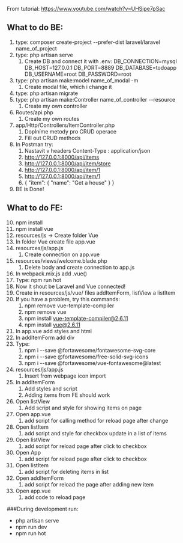 From tutorial: https://www.youtube.com/watch?v=UHSipe7pSac


## What to do BE:
1. type: composer create-project --prefer-dist laravel/laravel name_of_project
2. type: php artisan serve 
   1. Create DB and connect it with .env:
        DB_CONNECTION=mysql
        DB_HOST=127.0.0.1
        DB_PORT=8889
        DB_DATABASE=todoapp
        DB_USERNAME=root
        DB_PASSWORD=root
3. type: php artisan make:model name_of_modal -m 
   1. Create modal file, which i change it
4. type: php artisan migrate
5. type: php artisan make:Controller name_of_controller --resource 
   1. Create my own controller
6. Routes/api.php
   1. Create my own routes
7. app/Http/Controllers/ItemController.php
   1. Doplníme metody pro CRUD operace
   2. Fill out CRUD methods
8. In Postman try:
   1. Nastavit v headers Content-Type : application/json
   2. http://127.0.0.1:8000/api/items
   3. http://127.0.0.1:8000/api/item/store
   4. http://127.0.0.1:8000/api/item/1
   5. http://127.0.0.1:8000/api/item/1
   6. { "item": { "name": "Get a house" } }
9. BE is Done!

## What to do FE:

10. npm install
11. npm install vue
12. resources/js -> Create folder Vue
13. In folder Vue create file app.vue
14. resources/js/app.js
    1. Create connection on app.vue
15. resources/views/welcome.blade.php
    1. Delete body and create connection to app.js
16. In webpack.mix.js add .vue()
17. Type: npm run hot
18. Now it shout be Laravel and Vue connected!
19. Create in resources/js/vue/ files addItemForm, listView a listItem
20. If you have a problem, try this commands: 
    1. npm remove vue-template-compiler 
    2. npm remove vue
    3. npm install vue-template-compiler@2.6.11 
    4. npm install vue@2.6.11
21. In app.vue add styles and html
22. In addItemForm add div
23. Type:
    1. npm i --save @fortawesome/fontawesome-svg-core 
    2. npm i --save @fortawesome/free-solid-svg-icons
    3. npm i --save @fortawesome/vue-fontawesome@latest
24. resources/js/app.js
    1. Insert from webpage icon import 
25. In addItemForm
    1. Add styles and script
    2. Adding items from FE should work 
26. Open listView
    1. Add script and style for showing items on page
27. Open app.vue
    1. add script for calling method for reload page after change
28. Open listItem
    1. add script and style for checkbox update in a list of items
29. Open listView
    1. add script for reload page after click to checkbox
30. Open App
    1. add script for reload page after click to checkbox
31. Open listItem
    1. add script for deleting items in list
32. Open addItemForm
    1. add script for reload the page after adding new item
33. Open app.vue
    1. add code to reload page 

###During development run:
* php artisan serve
* npm run dev
* npm run hot



